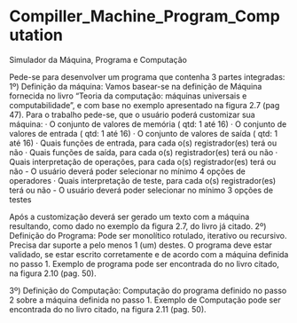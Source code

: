 # Compiller_Machine_Program_Computation
Simulador da Máquina, Programa e Computação

Pede-se para desenvolver um programa que contenha 3 partes integradas:
1º) Definição da máquina:
Vamos basear-se na definição de
Máquina fornecida no livro “Teoria da computação: máquinas universais e
computabilidade”, e com base no exemplo apresentado na figura 2.7 (pag 47).
Para o trabalho pede-se, que o usuário poderá customizar sua máquina:
· O conjunto de valores de memória ( qtd: 1 até 16)
· O conjunto de valores de entrada ( qtd: 1 até 16)
· O conjunto de valores de saída ( qtd: 1 até 16)
· Quais funções de entrada, para cada o(s) registrador(es) terá ou não
· Quais funções de saída, para cada o(s) registrador(es) terá ou não
· Quais interpretação de operações, para cada o(s) registrador(es) terá ou não
      -  O usuário deverá poder selecionar no mínimo 4 opções de operadores
· Quais interpretação de teste, para cada o(s) registrador(es) terá ou não
      -  O usuário deverá poder selecionar no mínimo 3 opções de testes

Após a customização deverá ser gerado um texto com a máquina resultando, como dado no exemplo da figura 2.7, do livro já citado.
2º) Definição do Programa:
Pode ser monolítico rotulado, iterativo ou recursivo. Precisa
dar suporte a pelo menos 1 (um) destes.
O programa deve estar validado, se estar escrito corretamente
e de acordo com a máquina definida no passo 1.
Exemplo de programa pode ser encontrada do no livro citado, na figura 2.10
(pag. 50).

3º) Definição do Computação:
Computação do programa definido no passo 2 sobre a máquina definida
no passo 1.
Exemplo de Computação pode ser encontrada do no livro citado,
na figura 2.11  (pag. 50).
